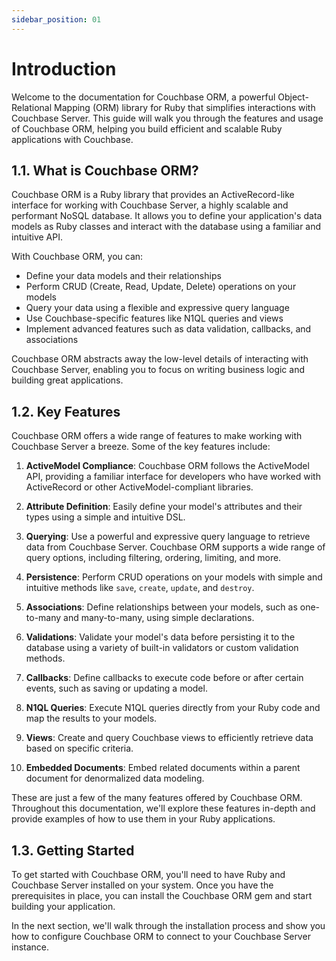 ```yaml
---
sidebar_position: 01
---
```


# Introduction

Welcome to the documentation for Couchbase ORM, a powerful Object-Relational Mapping (ORM) library for Ruby that simplifies interactions with Couchbase Server. This guide will walk you through the features and usage of Couchbase ORM, helping you build efficient and scalable Ruby applications with Couchbase.

## 1.1. What is Couchbase ORM?

Couchbase ORM is a Ruby library that provides an ActiveRecord-like interface for working with Couchbase Server, a highly scalable and performant NoSQL database. It allows you to define your application's data models as Ruby classes and interact with the database using a familiar and intuitive API.

With Couchbase ORM, you can:

- Define your data models and their relationships
- Perform CRUD (Create, Read, Update, Delete) operations on your models
- Query your data using a flexible and expressive query language
- Use Couchbase-specific features like N1QL queries and views
- Implement advanced features such as data validation, callbacks, and associations

Couchbase ORM abstracts away the low-level details of interacting with Couchbase Server, enabling you to focus on writing business logic and building great applications.

## 1.2. Key Features

Couchbase ORM offers a wide range of features to make working with Couchbase Server a breeze. Some of the key features include:

1. **ActiveModel Compliance**: Couchbase ORM follows the ActiveModel API, providing a familiar interface for developers who have worked with ActiveRecord or other ActiveModel-compliant libraries.

2. **Attribute Definition**: Easily define your model's attributes and their types using a simple and intuitive DSL.

3. **Querying**: Use a powerful and expressive query language to retrieve data from Couchbase Server. Couchbase ORM supports a wide range of query options, including filtering, ordering, limiting, and more.

4. **Persistence**: Perform CRUD operations on your models with simple and intuitive methods like `save`, `create`, `update`, and `destroy`.

5. **Associations**: Define relationships between your models, such as one-to-many and many-to-many, using simple declarations.

6. **Validations**: Validate your model's data before persisting it to the database using a variety of built-in validators or custom validation methods.

7. **Callbacks**: Define callbacks to execute code before or after certain events, such as saving or updating a model.

8. **N1QL Queries**: Execute N1QL queries directly from your Ruby code and map the results to your models.

9. **Views**: Create and query Couchbase views to efficiently retrieve data based on specific criteria.

10. **Embedded Documents**: Embed related documents within a parent document for denormalized data modeling.

These are just a few of the many features offered by Couchbase ORM. Throughout this documentation, we'll explore these features in-depth and provide examples of how to use them in your Ruby applications.

## 1.3. Getting Started

To get started with Couchbase ORM, you'll need to have Ruby and Couchbase Server installed on your system. Once you have the prerequisites in place, you can install the Couchbase ORM gem and start building your application.

In the next section, we'll walk through the installation process and show you how to configure Couchbase ORM to connect to your Couchbase Server instance.
